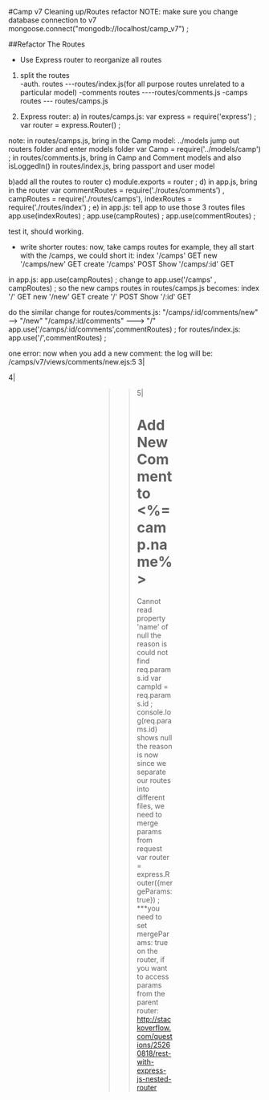 #Camp v7 Cleaning up/Routes refactor
NOTE: make sure you change database connection to v7
mongoose.connect("mongodb://localhost/camp_v7") ;


##Refactor The Routes
* Use Express router to reorganize all routes
1) split the routes  
-auth. routes     ---routes/index.js(for all purpose routes unrelated to a particular model)
-comments routes  ----routes/comments.js 
-camps routes   --- routes/camps.js

2) Express router: 
a) in routes/camps.js: 
var express = require('express') ;
var router = express.Router() ;

note: 
in routes/camps.js, bring in the Camp model: ../models jump out routers folder and enter models folder
var Camp       = require('../models/camp') ;
in routes/comments.js, bring in Camp and Comment models and also isLoggedIn() 
in routes/index.js, bring passport and user model

b)add all the routes to router
c) module.exports = router ; 
d) in app.js, bring in the router 
var commentRoutes = require('./routes/comments') ,
    campRoutes    = require('./routes/camps'),
    indexRoutes    = require('./routes/index') ; 
e) in app.js: tell app to use those 3 routes files
    app.use(indexRoutes) ;
    app.use(campRoutes) ;
    app.use(commentRoutes) ;

test it, should working. 

* write shorter routes: 
now, take camps routes for example, they all start with the /camps, we could short it: 
index    '/camps'        GET 
new      '/camps/new'    GET
create   '/camps'        POST
Show     '/camps/:id'    GET

in app.js: 
app.use(campRoutes) ;   change to app.use('/camps' , campRoutes) ;
so the new camps routes in routes/camps.js becomes:
index    '/'      GET
new      '/new'   GET
create   '/'      POST
Show     '/:id'   GET

do the similar change 
for routes/comments.js:
    "/camps/:id/comments/new"  --> "/new"
    "/camps/:id/comments"   ---> "/"
    app.use('/camps/:id/comments',commentRoutes) ;
for routes/index.js: 
    app.use('/',commentRoutes) ;

one error: now when you add a new comment: the log will be: 
/camps/v7/views/comments/new.ejs:5
   3| <div class="container">
   4|     <div style="width:30%;margin:0 auto; ">
>> 5|         <h1>Add New Comment to <%=camp.name%></h1>
Cannot read property 'name' of null
the reason is could not find req.params.id 
var campId = req.params.id ; 
console.log(req.params.id)  shows null 
the reason is now since we separate our routes into different files, we need to merge params from request
var router = express.Router({mergeParams: true}) ;
***you need to set mergeParams: true on the router, if you want to access params from the parent router: 
http://stackoverflow.com/questions/25260818/rest-with-express-js-nested-router



